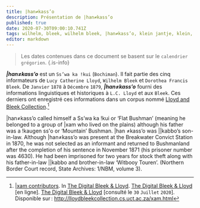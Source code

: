 ```yaml
---
title: |han≠kass’o
description: Présentation de |han≠kass’o
published: true
date: 2020-07-30T09:00:10.741Z
tags: wilhelm, bleek, wilhelm bleek, |han≠kass’o, klein jantje, klein, jantje, ss’wa ka !kui, flat bushman, bushman, bochiman, san, |xam, !kaugen ss'o, ||kabbo, petit fils de ||kabbo
editor: markdown
---
```


> Les dates contenues dans ce document se basent sur le `calendrier grégorien`.
{.is-info}

***|han≠kass’o*** est un `Ss’wa ka !kui` (`Bochiman`). Il fait partie des cinq informateurs de `Lucy Catherine Lloyd`, `Wilhelm Bleek` et `Dorothea Francis Bleek`. De `Janvier` `1878` à `Décembre` `1879`, ***|han≠kass’o*** fourni des informations linguistiques et historiques à `L.C. Lloyd` et aux `Bleek`. Ces derniers ont enregistré ces informations dans un corpus nommé [Lloyd and Bleek Collection](http://lloydbleekcollection.cs.uct.ac.za).[^1]

|han≠kass’o called himself a Ss’wa ka !kui or ‘Flat Bushman’ (meaning he belonged to a group of |xam who lived on the plains) although his father was a !kaugen ss'o or ‘Mountain’ Bushman. |han ≠kass’o was ||kabbo’s son-in-law. Although |han≠kass’o was present at the Breakwater Convict Station in 1870, he was not selected as an informant and returned to Bushmanland after the completion of his sentence in November 1871 (his prisoner number was 4630). He had been imprisoned for two years for stock theft along with his father-in-law ||kabbo and brother-in-law ‘Witbooy Touren’. (Northern Border Court record, State Archives: 1/NBM, volume 3).

[^1]: [|xam contributors](http://lloydbleekcollection.cs.uct.ac.za/xam.html). In [The Digital Bleek & Lloyd](http://lloydbleekcollection.cs.uct.ac.za). [The Digital Bleek & Lloyd](http://lloydbleekcollection.cs.uct.ac.za) [en ligne]. [The Digital Bleek & Lloyd](http://lloydbleekcollection.cs.uct.ac.za) [consulté le `30` `Juillet` `2020`]. Disponible sur : http://lloydbleekcollection.cs.uct.ac.za/xam.html